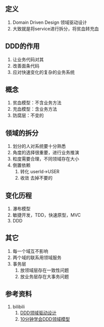 ## 定义
1. Domain Driven Design 领域驱动设计
2. 大致就是将service进行拆分，将贫血转充血

## DDD的作用
1. 让业务代码对其
2. 改善面条代码
3. 应对快速变化的复杂的业务系统

## 概念
1. 贫血模型：不含业务方法
2. 充血模型：含业务方法
3. 防腐层：不变的

## 领域的拆分
1. 划分的人对系统要十分熟悉
2. 角度的选择很重要，进行业务推演
3. 粒度需要合理，不同领域存在大小
4. 倒置依赖
   1. 转化 userId->USER
   2. 收敛 去掉不要的

## 变化历程
1. 瀑布模型
2. 敏捷开发，TDD，快速原型，MVC
3. DDD

## 其它
1. 每一个域互不影响
2. 两个域的联系用领域服务
3. 事务层
   1. 放领域层存在一致性问题
   2. 放业务层存在大事务问题

## 参考资料
1. bilibili
   1. [DDD领域驱动设计](https://www.bilibili.com/video/BV1bv4y1U74L)
   2. [10分钟学会DDD领域模型](https://www.bilibili.com/video/BV1kw411h7tY)